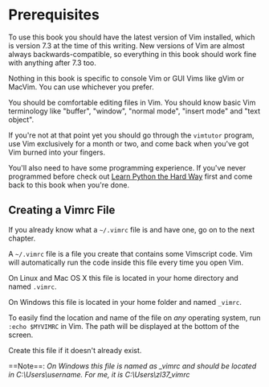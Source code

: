 Prerequisites
=============

To use this book you should have the latest version of Vim installed, which is
version 7.3 at the time of this writing.  New versions of Vim are almost always
backwards-compatible, so everything in this book should work fine with anything
after 7.3 too.

Nothing in this book is specific to console Vim or GUI Vims like gVim or MacVim.
You can use whichever you prefer.

You should be comfortable editing files in Vim.  You should know basic Vim
terminology like "buffer", "window", "normal mode", "insert mode" and "text
object".

If you're not at that point yet you should go through the `vimtutor` program,
use Vim exclusively for a month or two, and come back when you've got Vim burned
into your fingers.

You'll also need to have some programming experience.  If you've never
programmed before check out [Learn Python the Hard
Way](http://learnpythonthehardway.org/) first and come back to this book when
you're done.

Creating a Vimrc File
---------------------

If you already know what a `~/.vimrc` file is and have one, go on to the next
chapter.

A `~/.vimrc` file is a file you create that contains some Vimscript code.  Vim
will automatically run the code inside this file every time you open Vim.

On Linux and Mac OS X this file is located in your home directory and named
`.vimrc`.

On Windows this file is located in your home folder and named `_vimrc`.

To easily find the location and name of the file on *any* operating system, run
`:echo $MYVIMRC` in Vim.  The path will be displayed at the bottom of the
screen.

Create this file if it doesn't already exist.

==Note==: *On Windows this file is named as _vimrc and should be located in 
C:\Users\username. For me, it is C:\Users\zl37\_vimrc*
